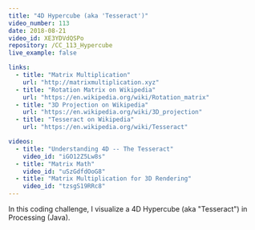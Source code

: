 ```yaml
---
title: "4D Hypercube (aka 'Tesseract')"
video_number: 113
date: 2018-08-21
video_id: XE3YDVdQSPo
repository: /CC_113_Hypercube
live_example: false

links:
  - title: "Matrix Multiplication"
    url: "http://matrixmultiplication.xyz"
  - title: "Rotation Matrix on Wikipedia"
    url: "https://en.wikipedia.org/wiki/Rotation_matrix"
  - title: "3D Projection on Wikipedia"
    url: "https://en.wikipedia.org/wiki/3D_projection"
  - title: "Tesseract on Wikipedia"
    url: "https://en.wikipedia.org/wiki/Tesseract"

videos:
  - title: "Understanding 4D -- The Tesseract"
    video_id: "iGO12Z5Lw8s"
  - title: "Matrix Math"
    video_id: "uSzGdfdOoG8"
  - title: "Matrix Multiplication for 3D Rendering"
    video_id: "tzsgS19RRc8"
---
```


In this coding challenge, I visualize a 4D Hypercube (aka "Tesseract") in Processing (Java).

